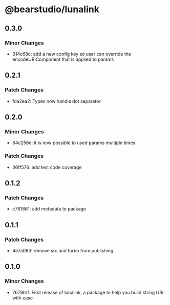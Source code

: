 # @bearstudio/lunalink

## 0.3.0

### Minor Changes

- 314c68c: add a new config key so user can override the encodeURIComponent that is applied to params

## 0.2.1

### Patch Changes

- fda2ea2: Types now handle dot separator

## 0.2.0

### Minor Changes

- 64c256e: it is now possible to used params multiple times

### Patch Changes

- 36ff576: add test code coverage

## 0.1.2

### Patch Changes

- c781861: add metadata to package

## 0.1.1

### Patch Changes

- 4e7a083: remove src and turbo from publishing

## 0.1.0

### Minor Changes

- 7679b1f: First release of lunalink, a package to help you build string URL with ease
